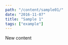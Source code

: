```yaml
---
path: "/content/sample01/"
date: "2016-11-07"
title: "Sample 1"
tags: ["example"]
---
```


New content
